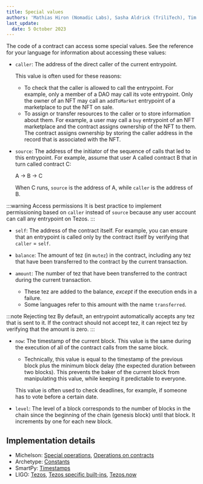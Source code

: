 ```yaml
---
title: Special values
authors: 'Mathias Hiron (Nomadic Labs), Sasha Aldrick (TriliTech), Tim McMackin (TriliTech)'
last_update:
  date: 5 October 2023
---
```


The code of a contract can access some special values.
See the reference for your language for information about accessing these values:

- `caller`: The address of the direct caller of the current entrypoint.

  This value is often used for these reasons:

  - To check that the caller is allowed to call the entrypoint.
  For example, only a member of a DAO may call its vote entrypoint.
  Only the owner of an NFT may call an `addToMarket` entrypoint of a marketplace to put the NFT on sale.
  - To assign or transfer resources to the caller or to store information about them.
  For example, a user may call a `buy` entrypoint of an NFT marketplace and the contract assigns ownership of the NFT to them.
  The contract assigns ownership by storing the caller address in the record that is associated with the NFT.

- `source`: The address of the initiator of the sequence of calls that led to this entrypoint.
For example, assume that user A called contract B that in turn called contract C:

  A -> B -> C

  When C runs, `source` is the address of A, while `caller` is the address of B.

:::warning Access permissions
It is best practice to implement permissioning based on `caller` instead of `source` because any user account can call any entrypoint on Tezos.
:::

- `self`: The address of the contract itself.
For example, you can ensure that an entrypoint is called only by the contract itself by verifying that `caller` = `self`.

- `balance`: The amount of tez (in `mutez`) in the contract, including any tez that have been transferred to the contract by the current transaction.

- `amount`: The number of tez that have been transferred to the contract during the current transaction.

  - These tez are added to the balance, _except_ if the execution ends in a failure.
  - Some languages refer to this amount with the name `transferred`.

:::note Rejecting tez
By default, an entrypoint automatically accepts any tez that is sent to it.
If the contract should not accept tez, it can reject tez by verifying that the amount is zero.
:::

- `now`: The timestamp of the current block.
This value is the same during the execution of all of the contract calls from the same block.

  - Technically, this value is equal to the timestamp of the previous block plus the minimum block delay (the expected duration between two blocks).
  This prevents the baker of the current block from manipulating this value, while keeping it predictable to everyone.

  This value is often used to check deadlines, for example, if someone has to vote before a certain date.

- `level`: The level of a block corresponds to the number of blocks in the chain since the beginning of the chain (genesis block) until that block.
It increments by one for each new block.

## Implementation details

- Michelson: [Special operations](https://tezos.gitlab.io/active/michelson.html#special-operations), [Operations on contracts](https://tezos.gitlab.io/active/michelson.html#operations-on-contracts)
- Archetype: [Constants](https://archetype-lang.org/docs/reference/expressions/constants/#now)
- SmartPy: [Timestamps](https://smartpy.io/manual/data-types/timestamps)
- LIGO: [Tezos](https://ligolang.org/docs/reference/current-reference), [Tezos specific built-ins](https://ligolang.org/docs/advanced/entrypoints-contracts#tezos-specific-built-ins), [Tezos.now](https://ligolang.org/docs/advanced/timestamps-addresses#starting-time-of-the-current-block)
